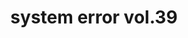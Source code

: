 ---
layout: default
title: system error vol.39
description: live visual performance for Qinling Resort and Don Vito
time: 2014-5-21 21:00:00 +8
endtime: 2014-5-21 22:30:00 +8
venue: Xi’an Aperture Club
location: 陕西省西安市莲湖区碑林东大街菊花园饮马池（近端履门十字）光圈Club
link: http://www.douban.com/event/21447466/
category: event
---